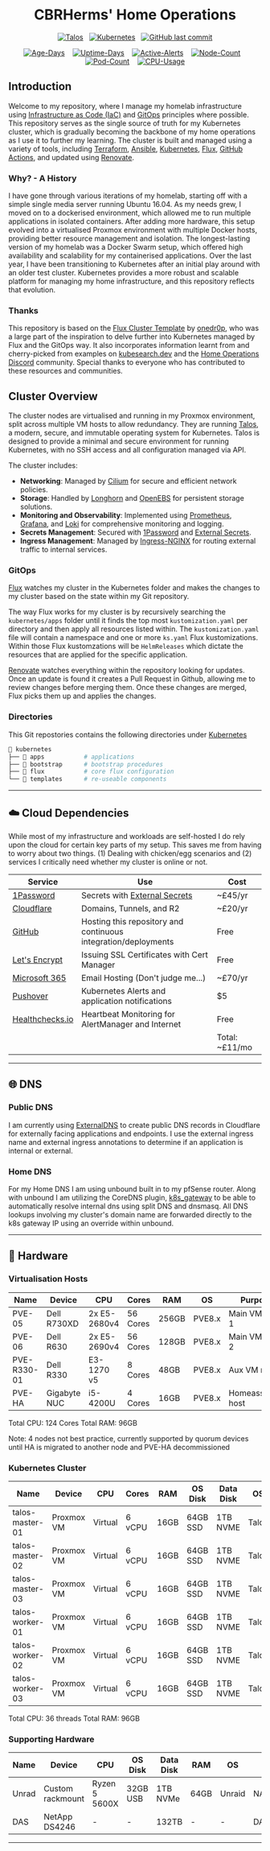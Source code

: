 <div align="center">

# CBRHerms' Home Operations

[![Talos](https://img.shields.io/endpoint?url=https%3A%2F%2Fkromgo.sheartech.uk%2Fquery%3Fformat%3Dendpoint%26metric%3Dtalos_version&style=for-the-badge&logo=talos&logoColor=white&color=blue&label=%20)](https://www.talos.dev/)&nbsp;&nbsp;
[![Kubernetes](https://img.shields.io/endpoint?url=https%3A%2F%2Fkromgo.sheartech.uk%2Fquery%3Fformat%3Dendpoint%26metric%3Dkubernetes_version&style=for-the-badge&logo=kubernetes&logoColor=white&color=blue&label=%20)](https://www.talos.dev/)&nbsp;&nbsp;
[![GitHub last commit](https://img.shields.io/github/last-commit/cbrherms/home-ops?color=blue&style=for-the-badge&logoColor=white&logo=github&label=%20)](https://github.com/cbrherms/home-ops/commits/main)

[![Age-Days](https://img.shields.io/endpoint?url=https%3A%2F%2Fkromgo.sheartech.uk%2Fquery%3Fmetric%3Dcluster_age_days&style=flat-squaree&label=Age)](https://github.com/kashalls/kromgo/)&nbsp;&nbsp;&nbsp;
[![Uptime-Days](https://img.shields.io/endpoint?url=https%3A%2F%2Fkromgo.sheartech.uk%2Fquery%3Fmetric%3Dcluster_uptime_days&style=flat-square&label=Uptime)](https://github.com/kashalls/kromgo/)&nbsp;&nbsp;&nbsp;
[![Active-Alerts](https://img.shields.io/endpoint?url=https%3A%2F%2Fkromgo.sheartech.uk%2Fquery%3Fmetric%3Dprometheus_active_alerts&style=flat-square&label=Firing%20Alerts)](https://github.com/kashalls/kromgo/)&nbsp;&nbsp;&nbsp;
[![Node-Count](https://img.shields.io/endpoint?url=https%3A%2F%2Fkromgo.sheartech.uk%2Fquery%3Fmetric%3Dcluster_node_count&style=flat-square&label=Nodes)](https://github.com/kashalls/kromgo/)&nbsp;&nbsp;&nbsp;
[![Pod-Count](https://img.shields.io/endpoint?url=https%3A%2F%2Fkromgo.sheartech.uk%2Fquery%3Fmetric%3Dcluster_pod_count&style=flat-square&label=Pods&color=green)](https://github.com/kashalls/kromgo/)&nbsp;&nbsp;&nbsp;
[![CPU-Usage](https://img.shields.io/endpoint?url=https%3A%2F%2Fkromgo.sheartech.uk%2Fquery%3Fmetric%3Dcluster_cpu_usage&style=flat-square&label=CPU)](https://github.com/kashalls/kromgo/)

</div>

## Introduction

Welcome to my repository, where I manage my homelab infrastructure using [Infrastructure as Code (IaC)](https://en.wikipedia.org/wiki/Infrastructure_as_code) and [GitOps](https://www.gitops.tech/) principles where possible. This repository serves as the single source of truth for my Kubernetes cluster, which is gradually becoming the backbone of my home operations as I use it to further my learning. The cluster is built and managed using a variety of tools, including [Terraform](https://www.terraform.io/), [Ansible](https://www.ansible.com/), [Kubernetes](https://kubernetes.io/), [Flux](https://fluxcd.io/), [GitHub Actions](https://github.com/features/actions), and updated using [Renovate](https://renovatebot.com/).

### Why? - A History

I have gone through various iterations of my homelab, starting off with a simple single media server running Ubuntu 16.04. As my needs grew, I moved on to a dockerised environment, which allowed me to run multiple applications in isolated containers. After adding more hardware, this setup evolved into a virtualised Proxmox environment with multiple Docker hosts, providing better resource management and isolation. The longest-lasting version of my homelab was a Docker Swarm setup, which offered high availability and scalability for my containerised applications. Over the last year, I have been transitioning to Kubernetes after an initial play around with an older test cluster. Kubernetes provides a more robust and scalable platform for managing my home infrastructure, and this repository reflects that evolution.

### Thanks

This repository is based on the [Flux Cluster Template](https://github.com/onedr0p/flux-cluster-template) by [onedr0p](https://github.com/onedr0p), who was a large part of the inspiration to delve further into Kubernetes managed by Flux and the GitOps way. It also incorporates information learnt from and cherry-picked from examples on [kubesearch.dev](https://kubesearch.dev) and the [Home Operations Discord](https://discord.gg/home-operations) community. Special thanks to everyone who has contributed to these resources and communities.

## Cluster Overview

The cluster nodes are virtualised and running in my Proxmox environment, split across multiple VM hosts to allow redundancy. They are running [Talos](https://www.talos.dev/), a modern, secure, and immutable operating system for Kubernetes. Talos is designed to provide a minimal and secure environment for running Kubernetes, with no SSH access and all configuration managed via API.

The cluster includes:

- **Networking**: Managed by [Cilium](https://cilium.io/) for secure and efficient network policies.
- **Storage**: Handled by [Longhorn](https://longhorn.io/) and [OpenEBS](https://openebs.io/) for persistent storage solutions.
- **Monitoring and Observability**: Implemented using [Prometheus](https://prometheus.io/), [Grafana](https://grafana.com/), and [Loki](https://grafana.com/oss/loki/) for comprehensive monitoring and logging.
- **Secrets Management**: Secured with [1Password](https://1password.com/) and [External Secrets](https://external-secrets.io/).
- **Ingress Management**: Managed by [Ingress-NGINX](https://kubernetes.github.io/ingress-nginx/) for routing external traffic to internal services.

### GitOps

[Flux](https://fluxcd.io) watches my cluster in the Kubernetes folder and makes the changes to my cluster based on the state within my Git repository.

The way Flux works for my cluster is by recursively searching the `kubernetes/apps` folder until it finds the top most `kustomization.yaml` per directory and then apply all resources listed within. The `kustomization.yaml` file will contain a namespace and one or more `ks.yaml` Flux kustomizations. Within those Flux kustomzations will be `HelmReleases` which dictate the resources that are applied for the specific application.

[Renovate](https://github.com/renovatebot/renovate) watches everything within the repository looking for updates. Once an update is found it creates a Pull Request in Github, allowing me to review changes before merging them. Once these changes are merged, Flux picks them up and applies the changes.

### Directories

This Git repostories contains the following directories under [Kubernetes](https://github.com/ewatkins/talos-cluster/tree/main/kubernetes)

```sh
📁 kubernetes
├── 📁 apps           # applications
├── 📁 bootstrap      # bootstrap procedures
├── 📁 flux           # core flux configuration
└── 📁 templates      # re-useable components
```

---

## ☁️ Cloud Dependencies

While most of my infrastructure and workloads are self-hosted I do rely upon the cloud for certain key parts of my setup. This saves me from having to worry about two things. (1) Dealing with chicken/egg scenarios and (2) services I critically need whether my cluster is online or not.

| Service                                     | Use                                                            | Cost           |
|---------------------------------------------|----------------------------------------------------------------|----------------|
| [1Password](https://1password.com/)         | Secrets with [External Secrets](https://external-secrets.io/)  | ~£45/yr        |
| [Cloudflare](https://www.cloudflare.com/)   | Domains, Tunnels, and R2                                       | ~£20/yr        |
| [GitHub](https://github.com/)               | Hosting this repository and continuous integration/deployments | Free           |
| [Let's Encrypt](https://letsencrypt.org/)   | Issuing SSL Certificates with Cert Manager                     | Free           |
| [Microsoft 365](https://microsoft.com/)     | Email Hosting (Don't judge me...)                              | ~£70/yr        |
| [Pushover](https://pushover.net/)           | Kubernetes Alerts and application notifications                | $5             |
| [Healthchecks.io](https://healthchecks.io/) | Heartbeat Monitoring for AlertManager and Internet             | Free           |
|                                             |                                                                | Total: ~£11/mo |
---

## 🌐 DNS

### Public DNS

I am currently using [ExternalDNS](https://github.com/kubernetes-sigs/external-dns) to create public DNS records in Cloudflare for externally facing applications and endpoints. I use the external ingress name and external ingress annotations to determine if an application is internal or external.

### Home DNS

For my Home DNS I am using unbound built in to my pfSense router. Along with unbound I am utilizing the CoreDNS plugin, [k8s_gateway](https://github.com/ori-edge/k8s_gateway) to be able to automatically resolve internal dns using split DNS and dnsmasq. All DNS lookups involving my cluster's domain name are forwarded directly to the k8s gateway IP using an override within unbound.

---

## 🔧 Hardware

### Virtualisation Hosts

| Name        | Device       | CPU          | Cores    | RAM   | OS     | Purpose            |
|-------------|--------------|--------------|----------|-------|--------|--------------------|
| PVE-05      | Dell R730XD  | 2x E5-2680v4 | 56 Cores | 256GB | PVE8.x | Main VM node 1     |
| PVE-06      | Dell R630    | 2x E5-2690v4 | 56 Cores | 128GB | PVE8.x | Main VM node 2     |
| PVE-R330-01 | Dell R330    | E3-1270 v5   | 8 Cores  | 48GB  | PVE8.x | Aux VM node        |
| PVE-HA      | Gigabyte NUC | i5-4200U     | 4 Cores  | 16GB  | PVE8.x | Homeassistant host |

Total CPU: 124 Cores
Total RAM: 96GB

Note: 4 nodes not best practice, currently supported by quorum devices until HA is migrated to another node and PVE-HA decommissioned

### Kubernetes Cluster

| Name            | Device       | CPU      | Cores  | RAM  | OS Disk  | Data Disk   | OS    | Purpose           |
|-----------------|--------------|----------|--------|------|----------|-------------|-------|-------------------|
| talos-master-01 | Proxmox VM   | Virtual  | 6 vCPU | 16GB | 64GB SSD | 1TB NVME  | Talos | k8s control-plane |
| talos-master-02 | Proxmox VM   | Virtual  | 6 vCPU | 16GB | 64GB SSD | 1TB NVME  | Talos | k8s control-plane |
| talos-master-03 | Proxmox VM   | Virtual  | 6 vCPU | 16GB | 64GB SSD | 1TB NVME  | Talos | k8s control-plane |
| talos-worker-01 | Proxmox VM   | Virtual  | 6 vCPU | 16GB | 64GB SSD | 1TB NVME  | Talos | k8s worker        |
| talos-worker-02 | Proxmox VM   | Virtual  | 6 vCPU | 16GB | 64GB SSD | 1TB NVME  | Talos | k8s worker        |
| talos-worker-03 | Proxmox VM   | Virtual  | 6 vCPU | 16GB | 64GB SSD | 1TB NVME  | Talos | k8s worker        |

Total CPU: 36 threads
Total RAM: 96GB

### Supporting Hardware

| Name   | Device           | CPU           | OS Disk    | Data Disk  | RAM   | OS           | Purpose        |
|--------|------------------|---------------|------------|------------|-------|--------------|----------------|
| Unrad  | Custom rackmount | Ryzen 5 5600X | 32GB USB   | 1TB NVMe   | 64GB  | Unraid       | NAS/NFS/Backup |
| DAS    | NetApp DS4246    | -             | -          | 132TB      | -     | -            | DAS w/ Parity  |

---
